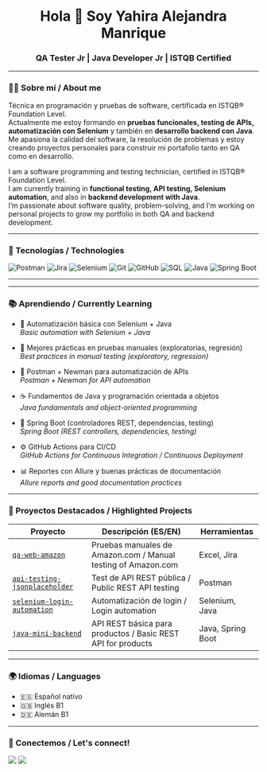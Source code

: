 <h1 align="center">Hola 👋 Soy Yahira Alejandra Manrique</h1>
<h3 align="center">QA Tester Jr | Java Developer Jr | ISTQB Certified</h3>

---

### 🧑‍💻 Sobre mí / About me

Técnica en programación y pruebas de software, certificada en ISTQB® Foundation Level.  
Actualmente me estoy formando en **pruebas funcionales, testing de APIs, automatización con Selenium** y también en **desarrollo backend con Java**.  
Me apasiona la calidad del software, la resolución de problemas y estoy creando proyectos personales para construir mi portafolio tanto en QA como en desarrollo.

I am a software programming and testing technician, certified in ISTQB® Foundation Level.  
I am currently training in **functional testing, API testing, Selenium automation**, and also in **backend development with Java**.  
I’m passionate about software quality, problem-solving, and I’m working on personal projects to grow my portfolio in both QA and backend development.

---

### 🚀 Tecnologías / Technologies

<p align="left">
  <!-- QA Tools -->
  <img src="https://img.shields.io/badge/Postman-FF6C37?style=for-the-badge&logo=postman&logoColor=white" alt="Postman"/>
  <img src="https://img.shields.io/badge/Jira-0052CC?style=for-the-badge&logo=jira&logoColor=white" alt="Jira"/>
  <img src="https://img.shields.io/badge/Selenium-43B02A?style=for-the-badge&logo=selenium&logoColor=white" alt="Selenium"/>

  <!-- Dev Tools -->
  <img src="https://img.shields.io/badge/Git-F05032?style=for-the-badge&logo=git&logoColor=white" alt="Git"/>
  <img src="https://img.shields.io/badge/GitHub-181717?style=for-the-badge&logo=github&logoColor=white" alt="GitHub"/>
  <img src="https://img.shields.io/badge/SQL-4479A1?style=for-the-badge&logo=postgresql&logoColor=white" alt="SQL"/>

  <!-- Programming Languages -->
  <img src="https://img.shields.io/badge/Java-ED8B00?style=for-the-badge&logo=openjdk&logoColor=white" alt="Java"/>
  <img src="https://img.shields.io/badge/Spring_Boot-6DB33F?style=for-the-badge&logo=spring-boot&logoColor=white" alt="Spring Boot"/>
</p>

---

---

### 📚 Aprendiendo / Currently Learning

- 🧪 Automatización básica con Selenium + Java  
  *Basic automation with Selenium + Java*

- 🧼 Mejores prácticas en pruebas manuales (exploratorias, regresión)  
  *Best practices in manual testing (exploratory, regression)*

- 🔧 Postman + Newman para automatización de APIs  
  *Postman + Newman for API automation*

- ☕ Fundamentos de Java y programación orientada a objetos  
  *Java fundamentals and object-oriented programming*

- 🌱 Spring Boot (controladores REST, dependencias, testing)  
  *Spring Boot (REST controllers, dependencies, testing)*

- ⚙️ GitHub Actions para CI/CD  
  *GitHub Actions for Continuous Integration / Continuous Deployment*

- 📊 Reportes con Allure y buenas prácticas de documentación  
  *Allure reports and good documentation practices*

---

### 📌 Proyectos Destacados / Highlighted Projects

| Proyecto | Descripción (ES/EN) | Herramientas |
|----------|----------------------|---------------|
| [`qa-web-amazon`](https://github.com/YOUR_USERNAME/qa-web-amazon) | Pruebas manuales de Amazon.com / Manual testing of Amazon.com | Excel, Jira |
| [`api-testing-jsonplaceholder`](https://github.com/YOUR_USERNAME/api-testing-jsonplaceholder) | Test de API REST pública / Public REST API testing | Postman |
| [`selenium-login-automation`](https://github.com/YOUR_USERNAME/selenium-login-automation) | Automatización de login / Login automation | Selenium, Java |
| [`java-mini-backend`](https://github.com/YOUR_USERNAME/java-mini-backend) | API REST básica para productos / Basic REST API for products | Java, Spring Boot |

---

### 🌍 Idiomas / Languages

- 🇪🇸 Español nativo
- 🇬🇧 Inglés B1
- 🇩🇪 Alemán B1

---

### 🤝 Conectemos / Let's connect!

<p align="left">
  <a href="mailto:alejandramanriq@gmail.com"><img src="https://img.shields.io/badge/Gmail-D14836?style=for-the-badge&logo=gmail&logoColor=white"/></a>
  <a href="https://www.linkedin.com/in/alejandra-manrique-castaño"><img src="https://img.shields.io/badge/LinkedIn-0A66C2?style=for-the-badge&logo=linkedin&logoColor=white"/></a>
</p>
